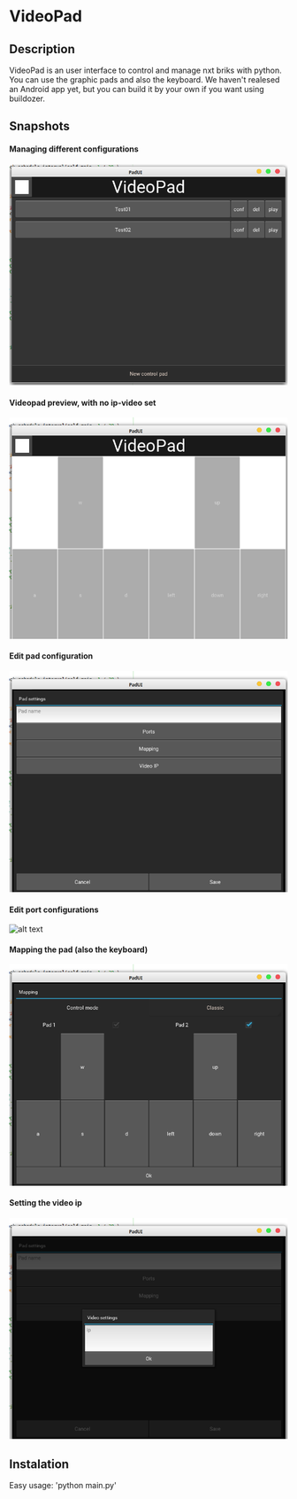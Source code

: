 # VideoPad
## Description
VideoPad is an user interface to control and manage nxt briks with python.
You can use the graphic pads and also the keyboard.
We haven't realesed an Android app yet, but you can build it by your own if you want using buildozer.

## Snapshots
#### Managing different configurations
![alt text](https://github.com/RoberWare/VideoPad/blob/master/imgs/sc_00.png "Managing different configurations")

#### Videopad preview, with no ip-video set
![alt text](https://github.com/RoberWare/VideoPad/blob/master/imgs/sc_01.png "Videopad preview, with no ip-video set")

#### Edit pad configuration
![alt text](https://github.com/RoberWare/VideoPad/blob/master/imgs/sc_02.png "Edit pad configuration")

#### Edit port configurations
![alt text](https://github.com/RoberWare/VideoPad/blob/master/imgs/sc_03.png "
Edit port configurations")

#### Mapping the pad (also the keyboard)
![alt text](https://github.com/RoberWare/VideoPad/blob/master/imgs/sc_04.png "Mapping the pad (also the keyboard)")

#### Setting the video ip
![alt text](https://github.com/RoberWare/VideoPad/blob/master/imgs/sc_05.png "Setting the video ip")

## Instalation
Easy usage: 'python main.py'
